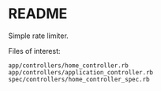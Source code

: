# README

Simple rate limiter.

Files of interest:
```
app/controllers/home_controller.rb
app/controllers/application_controller.rb
spec/controllers/home_controller_spec.rb
```
